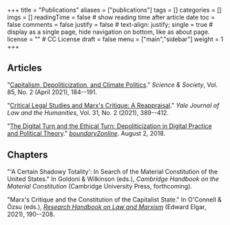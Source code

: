 +++
title = "Publications"
aliases = ["publications"]
tags = []
categories = []
imgs = []
readingTime = false  # show reading time after article date
toc = false
comments = false
justify = false  # text-align: justify;
single = true  # display as a single page, hide navigation on bottom, like as about page.
license = ""  # CC License
draft = false
menu = ["main","sidebar"]
weight = 1
+++


## Articles

"[Capitalism, Depoliticization, and Climate Politics](https://www.dropbox.com/s/3t54nqosyzv9tw8/hunter-2021-PREPRINT.pdf?dl=0)." _Science & Society_, Vol. 85, No. 2 (April 2021), 184--191.

"[Critical Legal Studies and Marx's Critique: A Reappraisal](https://digitalcommons.law.yale.edu/yjlh/vol31/iss2/7/)." _Yale Journal of Law and the Humanities_, Vol. 31, No. 2 (2021), 389--412.

"[The Digital Turn and the Ethical Turn: Depoliticization in Digital Practice and Political Theory](https://www.boundary2.org/2018/08/hunter/)." [_boundary2online_](https://www.boundary2.org/2018/08/hunter/). August 2, 2018.

## Chapters

"'A Certain Shadowy Totality': In Search of the Material Constitution of the United States." In Goldoni & Wilkinson (eds.), _Cambridge Handbook on the Material Constitution_ (Cambridge University Press, forthcoming).

"Marx's Critique and the Constitution of the Capitalist State." In O'Connell & Özsu (eds.), [_Research Handbook on Law and Marxism_](https://www.e-elgar.com/shop/usd/research-handbook-on-law-and-marxism-9781788119856.html) (Edward Elgar, 2021), 190--208.
